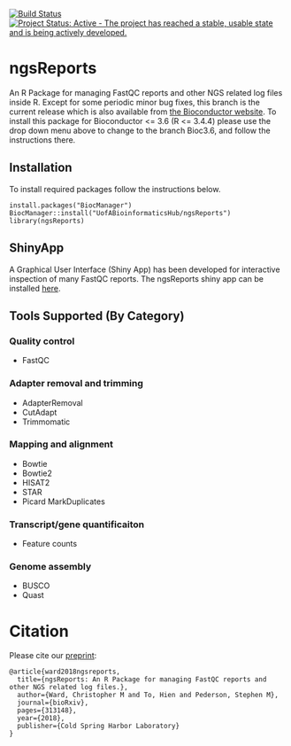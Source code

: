 
[![Build Status](https://travis-ci.org/UofABioinformaticsHub/ngsReports.svg?branch=master)](https://travis-ci.org/UofABioinformaticsHub/ngsReports.svg?branch=master)
[![Project Status: Active - The project has reached a stable, usable state and is being actively developed.](http://www.repostatus.org/badges/latest/active.svg)](http://www.repostatus.org/#active)


# ngsReports

An R Package for managing FastQC reports and other NGS related log files inside R.
Except for some periodic minor bug fixes, this branch is the current release which is also available from [the Bioconductor website](https://bioconductor.org/packages/release/bioc/html/ngsReports.html).
To install this package for Bioconductor <= 3.6 (R <= 3.4.4) please use the drop down menu above to change to the branch Bioc3.6, and follow the instructions there.

## Installation

To install required packages follow the instructions below.

```
install.packages("BiocManager")
BiocManager::install("UofABioinformaticsHub/ngsReports")
library(ngsReports)
```

## ShinyApp

A Graphical User Interface (Shiny App) has been developed for interactive inspection of many FastQC reports. The ngsReports shiny app can be installed [here](https://github.com/UofABioinformaticsHub/shinyNgsReports).

## Tools Supported (By Category)

### Quality control
- FastQC
### Adapter removal and trimming
- AdapterRemoval
- CutAdapt
- Trimmomatic
### Mapping and alignment 
- Bowtie
- Bowtie2
- HISAT2
- STAR
- Picard MarkDuplicates
### Transcript/gene quantificaiton
- Feature counts
### Genome assembly
- BUSCO
- Quast

# Citation 

Please cite our [preprint](https://www.biorxiv.org/content/early/2018/05/02/313148):

```
@article{ward2018ngsreports,
  title={ngsReports: An R Package for managing FastQC reports and other NGS related log files.},
  author={Ward, Christopher M and To, Hien and Pederson, Stephen M},
  journal={bioRxiv},
  pages={313148},
  year={2018},
  publisher={Cold Spring Harbor Laboratory}
}
```

